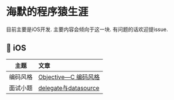 # 海默的程序猿生涯

目前主要是iOS开发.
主要内容会倾向于这一块.
有问题的话欢迎提issue.


##  iOS


|  主题  | 文章                                                                                                                               |
| :----: | :--------------------------------------------------------------------------------------------------------------------------------- |
| 编码风格 | [Objective—C 编码风格](https://github.com/HighmoreJx/Blog/blob/master/articles/Objective-C-Code%20Style.md) |
| 面试小题 | [delegate与datasource](https://github.com/HighmoreJx/Blog/blob/master/articles/%E9%9D%A2%E8%AF%95%E5%B0%8F%E9%A2%98/delegate%E4%B8%8Edatasoure.md) |


